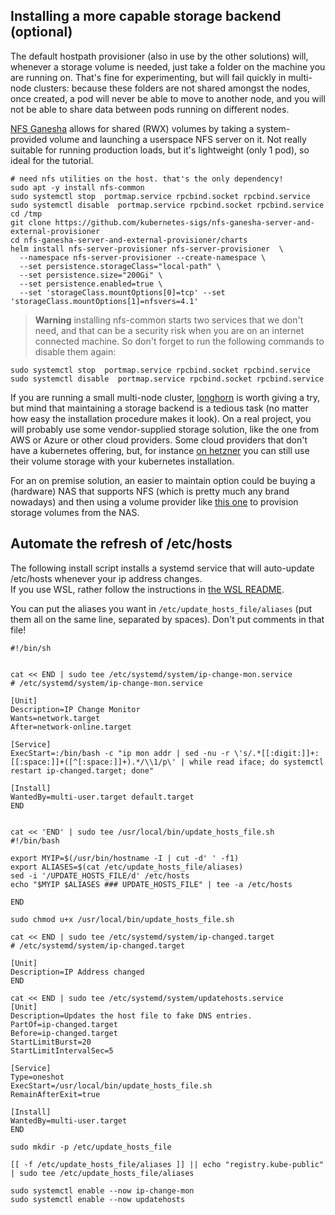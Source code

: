 ## Installing a more capable storage backend (optional)

The default hostpath provisioner (also in use by the other solutions) will, whenever a storage volume is needed, just take a folder on the machine you are running on. That's fine for experimenting, but will fail quickly in multi-node clusters: because these folders are not shared amongst the nodes, once created, a pod will never be able to move to another node, and you will not be able to share data between pods running on different nodes.

[NFS Ganesha](https://nfs-ganesha.github.io/) allows for shared (RWX) volumes by taking a system-provided volume and launching a userspace NFS server on it. Not really suitable for running production loads, but it's lightweight (only 1 pod), so ideal for the tutorial.

```shell
# need nfs utilities on the host. that's the only dependency!
sudo apt -y install nfs-common
sudo systemctl stop  portmap.service rpcbind.socket rpcbind.service
sudo systemctl disable  portmap.service rpcbind.socket rpcbind.service
cd /tmp
git clone https://github.com/kubernetes-sigs/nfs-ganesha-server-and-external-provisioner
cd nfs-ganesha-server-and-external-provisioner/charts
helm install nfs-server-provisioner nfs-server-provisioner  \
  --namespace nfs-server-provisioner --create-namespace \
  --set persistence.storageClass="local-path" \
  --set persistence.size="200Gi" \
  --set persistence.enabled=true \
  --set 'storageClass.mountOptions[0]=tcp' --set 'storageClass.mountOptions[1]=nfsvers=4.1'
```

> **Warning** installing nfs-common starts two services that we don't need, and that can be a security risk when you are on an internet connected machine. So don't forget to run the following commands to disable them again:

```shell
sudo systemctl stop  portmap.service rpcbind.socket rpcbind.service
sudo systemctl disable  portmap.service rpcbind.socket rpcbind.service
```

If you are running a small multi-node cluster, [longhorn](https://longhorn.io/) is worth giving a try, but mind that maintaining a storage backend is a tedious task (no matter how easy the installation procedure makes it look). On a real project, you will probably use some vendor-supplied storage solution, like the one from AWS or Azure or other cloud providers. Some cloud providers that don't have a kubernetes offering, but, for instance [on hetzner](https://github.com/hetznercloud/csi-driver/blob/main/docs/kubernetes/README.md#getting-started) you can still use their volume storage with your kubernetes installation.

For an on premise solution, an easier to maintain option could be buying a (hardware) NAS that supports NFS (which is pretty much any brand nowadays) and then using a volume provider like [this one](https://kubernetes-sigs.github.io/nfs-subdir-external-provisioner/) to provision storage volumes from the NAS.



## <a name="refresh-hosts"></a> Automate the refresh of /etc/hosts

The following install script installs a systemd service that will auto-update /etc/hosts whenever your ip address changes.  
If you use WSL, rather follow the instructions in [the WSL README](../README-WSL2.md#make-hostnames-available-in-wsl-and-windows).

You can put the aliases you want in `/etc/update_hosts_file/aliases` (put them all on the same line, separated by spaces). Don't put comments in that file!

```shell
#!/bin/sh


cat << END | sudo tee /etc/systemd/system/ip-change-mon.service
# /etc/systemd/system/ip-change-mon.service

[Unit]
Description=IP Change Monitor
Wants=network.target
After=network-online.target

[Service]
ExecStart=:/bin/bash -c "ip mon addr | sed -nu -r \'s/.*[[:digit:]]+:[[:space:]]+([^[:space:]]+).*/\\1/p\' | while read iface; do systemctl restart ip-changed.target; done"

[Install]
WantedBy=multi-user.target default.target
END


cat << 'END' | sudo tee /usr/local/bin/update_hosts_file.sh
#!/bin/bash

export MYIP=$(/usr/bin/hostname -I | cut -d' ' -f1)
export ALIASES=$(cat /etc/update_hosts_file/aliases)
sed -i '/UPDATE_HOSTS_FILE/d' /etc/hosts
echo "$MYIP $ALIASES ### UPDATE_HOSTS_FILE" | tee -a /etc/hosts

END

sudo chmod u+x /usr/local/bin/update_hosts_file.sh

cat << END | sudo tee /etc/systemd/system/ip-changed.target
# /etc/systemd/system/ip-changed.target 

[Unit]
Description=IP Address changed
END

cat << END | sudo tee /etc/systemd/system/updatehosts.service
[Unit]
Description=Updates the host file to fake DNS entries.
PartOf=ip-changed.target
Before=ip-changed.target
StartLimitBurst=20
StartLimitIntervalSec=5

[Service]
Type=oneshot
ExecStart=/usr/local/bin/update_hosts_file.sh
RemainAfterExit=true

[Install]
WantedBy=multi-user.target
END

sudo mkdir -p /etc/update_hosts_file

[[ -f /etc/update_hosts_file/aliases ]] || echo "registry.kube-public" | sudo tee /etc/update_hosts_file/aliases

sudo systemctl enable --now ip-change-mon
sudo systemctl enable --now updatehosts
```


